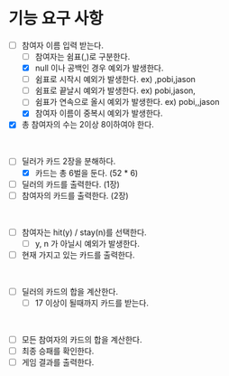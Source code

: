# 기능 요구 사항

* [ ] 참여자 이름 입력 받는다.
  * [ ] 참여자는 쉼표(,)로 구분한다.
  * [x] null 이나 공백인 경우 예외가 발생한다.
  * [ ] 쉼표로 시작시 예외가 발생한다. ex) ,pobi,jason
  * [ ] 쉼표로 끝날시 예외가 발생한다. ex) pobi,jason,
  * [ ] 쉼표가 연속으로 올시 예외가 발생한다. ex) pobi,,jason
  * [x] 참여자 이름이 중복시 예외가 발생한다.
* [x] 총 참여자의 수는 2이상 8이하여야 한다.

<br>

* [ ] 딜러가 카드 2장을 분해하다.
  * [x] 카드는 총 6벌을 둔다. (52 * 6)
* [ ] 딜러의 카드를 출력한다. (1장)
* [ ] 참여자의 카드를 출력한다. (2장)

<br>

* [ ] 참여자는 hit(y) / stay(n)를 선택한다.
  * [ ] y, n 가 아닐시 예외가 발생한다.
* [ ] 현재 가지고 있는 카드를 출력한다.

<br>

* [ ] 딜러의 카드의 합을 계산한다.
    * [ ] 17 이상이 될때까지 카드를 받는다.

<br>

* [ ] 모든 참여자의 카드의 합을 계산한다.
* [ ] 최종 승패를 확인한다.
* [ ] 게임 결과를 출력한다.
